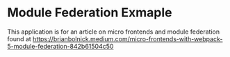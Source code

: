 # Module Federation Exmaple
This application is for an article on micro frontends and module federation found at https://brianbolnick.medium.com/micro-frontends-with-webpack-5-module-federation-842b61504c50
